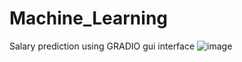 # Machine_Learning
Salary prediction using GRADIO gui interface
![image](https://github.com/SrimayeeBoyina/Machine_Learning/assets/107919144/37aa97c1-a19b-4f30-98a1-258fdfa41315)

